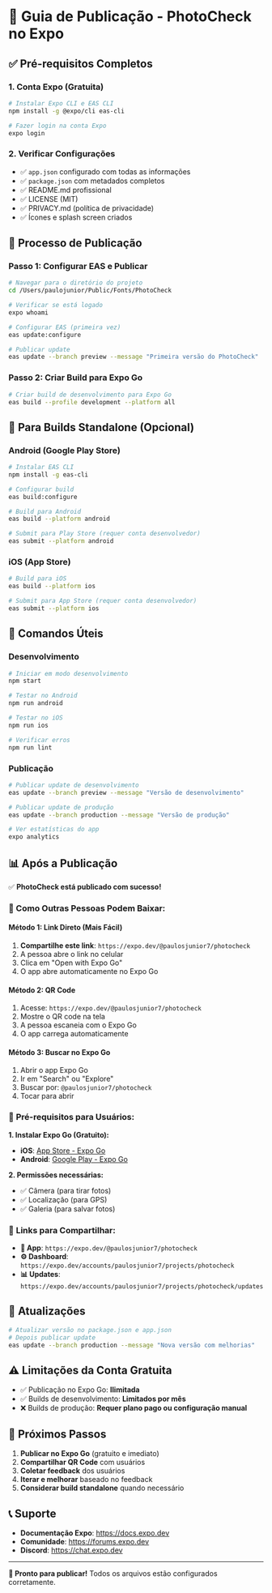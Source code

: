 # 📱 Guia de Publicação - PhotoCheck no Expo

## ✅ Pré-requisitos Completos

### 1. Conta Expo (Gratuita)

```bash
# Instalar Expo CLI e EAS CLI
npm install -g @expo/cli eas-cli

# Fazer login na conta Expo
expo login
```

### 2. Verificar Configurações

- ✅ `app.json` configurado com todas as informações
- ✅ `package.json` com metadados completos
- ✅ README.md profissional
- ✅ LICENSE (MIT)
- ✅ PRIVACY.md (política de privacidade)
- ✅ Ícones e splash screen criados

## 🚀 Processo de Publicação

### Passo 1: Configurar EAS e Publicar

```bash
# Navegar para o diretório do projeto
cd /Users/paulojunior/Public/Fonts/PhotoCheck

# Verificar se está logado
expo whoami

# Configurar EAS (primeira vez)
eas update:configure

# Publicar update
eas update --branch preview --message "Primeira versão do PhotoCheck"
```

### Passo 2: Criar Build para Expo Go

```bash
# Criar build de desenvolvimento para Expo Go
eas build --profile development --platform all
```

## 📱 Para Builds Standalone (Opcional)

### Android (Google Play Store)

```bash
# Instalar EAS CLI
npm install -g eas-cli

# Configurar build
eas build:configure

# Build para Android
eas build --platform android

# Submit para Play Store (requer conta desenvolvedor)
eas submit --platform android
```

### iOS (App Store)

```bash
# Build para iOS
eas build --platform ios

# Submit para App Store (requer conta desenvolvedor)
eas submit --platform ios
```

## 🔧 Comandos Úteis

### Desenvolvimento

```bash
# Iniciar em modo desenvolvimento
npm start

# Testar no Android
npm run android

# Testar no iOS
npm run ios

# Verificar erros
npm run lint
```

### Publicação

```bash
# Publicar update de desenvolvimento
eas update --branch preview --message "Versão de desenvolvimento"

# Publicar update de produção
eas update --branch production --message "Versão de produção"

# Ver estatísticas do app
expo analytics
```

## 📊 Após a Publicação

✅ **PhotoCheck está publicado com sucesso!**

### 📱 Como Outras Pessoas Podem Baixar:

#### **Método 1: Link Direto (Mais Fácil)**

1. **Compartilhe este link**: `https://expo.dev/@paulosjunior7/photocheck`
2. A pessoa abre o link no celular
3. Clica em "Open with Expo Go"
4. O app abre automaticamente no Expo Go

#### **Método 2: QR Code**

1. Acesse: `https://expo.dev/@paulosjunior7/photocheck`
2. Mostre o QR code na tela
3. A pessoa escaneia com o Expo Go
4. O app carrega automaticamente

#### **Método 3: Buscar no Expo Go**

1. Abrir o app Expo Go
2. Ir em "Search" ou "Explore"
3. Buscar por: `@paulosjunior7/photocheck`
4. Tocar para abrir

### 📲 **Pré-requisitos para Usuários:**

**1. Instalar Expo Go (Gratuito):**

- **iOS**: [App Store - Expo Go](https://apps.apple.com/app/expo-go/id982107779)
- **Android**: [Google Play - Expo Go](https://play.google.com/store/apps/details?id=host.exp.exponent)

**2. Permissões necessárias:**

- ✅ Câmera (para tirar fotos)
- ✅ Localização (para GPS)
- ✅ Galeria (para salvar fotos)

### 🔗 **Links para Compartilhar:**

- **📱 App**: `https://expo.dev/@paulosjunior7/photocheck`
- **⚙️ Dashboard**: `https://expo.dev/accounts/paulosjunior7/projects/photocheck`
- **📊 Updates**: `https://expo.dev/accounts/paulosjunior7/projects/photocheck/updates`

## 🔄 Atualizações

```bash
# Atualizar versão no package.json e app.json
# Depois publicar update
eas update --branch production --message "Nova versão com melhorias"
```

## ⚠️ Limitações da Conta Gratuita

- ✅ Publicação no Expo Go: **Ilimitada**
- ✅ Builds de desenvolvimento: **Limitados por mês**
- ❌ Builds de produção: **Requer plano pago ou configuração manual**

## 🎯 Próximos Passos

1. **Publicar no Expo Go** (gratuito e imediato)
2. **Compartilhar QR Code** com usuários
3. **Coletar feedback** dos usuários
4. **Iterar e melhorar** baseado no feedback
5. **Considerar build standalone** quando necessário

## 📞 Suporte

- **Documentação Expo**: https://docs.expo.dev
- **Comunidade**: https://forums.expo.dev
- **Discord**: https://chat.expo.dev

---

**🚀 Pronto para publicar!** Todos os arquivos estão configurados corretamente.
